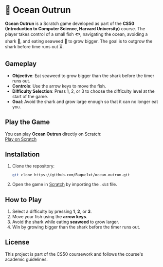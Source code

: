 # 🌊 Ocean Outrun

**Ocean Outrun** is a Scratch game developed as part of the **CS50 (Introduction to Computer Science, Harvard University)** course. The player takes control of a small fish 🐟, navigating the ocean, avoiding a shark 🦈, and eating seaweed 🌿 to grow bigger. The goal is to outgrow the shark before time runs out ⏳.

## Gameplay
- **Objective**: Eat seaweed to grow bigger than the shark before the timer runs out.
- **Controls**: Use the arrow keys to move the fish.
- **Difficulty Selection**: Press 1, 2, or 3 to choose the difficulty level at the start of the game.
- **Goal**: Avoid the shark and grow large enough so that it can no longer eat you.

## Play the Game
You can play **Ocean Outrun** directly on Scratch:  
[Play on Scratch](https://scratch.mit.edu/projects/1069178900)

## Installation
1. Clone the repository:
   ```bash
   git clone https://github.com/Raquelxt/ocean-outrun.git
   ```
2. Open the game in [Scratch](https://scratch.mit.edu/) by importing the `.sb3` file.

## How to Play
1. Select a difficulty by pressing **1**, **2**, or **3**.
2. Move your fish using the **arrow keys**.
3. Avoid the shark while eating **seaweed** to grow larger.
4. Win by growing bigger than the shark before the timer runs out.

## License
This project is part of the CS50 coursework and follows the course's academic guidelines.
